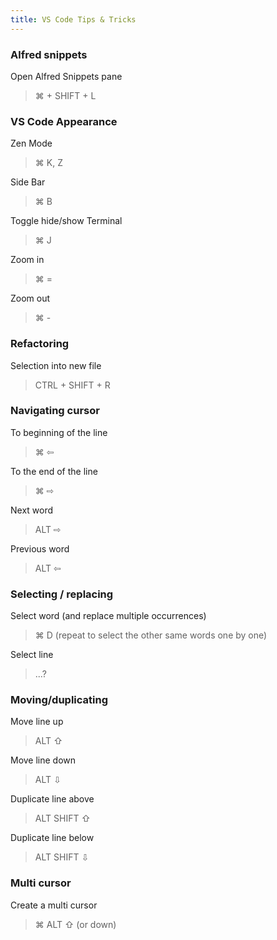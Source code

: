 ```yaml
---
title: VS Code Tips & Tricks
---
```


### Alfred snippets

Open Alfred Snippets pane

> ⌘ + SHIFT + L

### VS Code Appearance

Zen Mode

> ⌘ K, Z

Side Bar

> ⌘ B

Toggle hide/show Terminal

> ⌘ J

Zoom in

> ⌘ =

Zoom out

> ⌘ -

### Refactoring

Selection into new file

> CTRL + SHIFT + R

### Navigating cursor

To beginning of the line

> ⌘ ⇦

To the end of the line

> ⌘ ⇨

Next word

> ALT ⇨

Previous word

> ALT ⇦

### Selecting / replacing

Select word
(and replace multiple occurrences)

> ⌘ D
> (repeat to select the other same words one by one)

Select line

> ...?

### Moving/duplicating

Move line up

> ALT ⇧

Move line down

> ALT ⇩

Duplicate line above

> ALT SHIFT ⇧

Duplicate line below

> ALT SHIFT ⇩

### Multi cursor

Create a multi cursor

> ⌘ ALT ⇧
> (or down)
